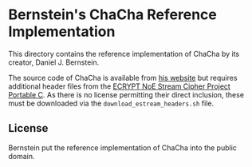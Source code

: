# Bernstein's ChaCha Reference Implementation

This directory contains the reference implementation of ChaCha by its creator, Daniel J. Bernstein.

The source code of ChaCha is available from [his website](http://cr.yp.to/chacha.html#chacha-paper)
but requires additional header files from the [ECRYPT NoE Stream Cipher Project Portable C](https://www.ecrypt.eu.org/stream/call/PortableC.html).
As there is no license permitting their direct inclusion, these must be downloaded via the `download_estream_headers.sh` file.

## License
Bernstein put the reference implementation of ChaCha into the public domain.
